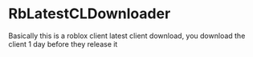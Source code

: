 # RbLatestCLDownloader
Basically this is a roblox client latest client download, you download the client 1 day before they release it
